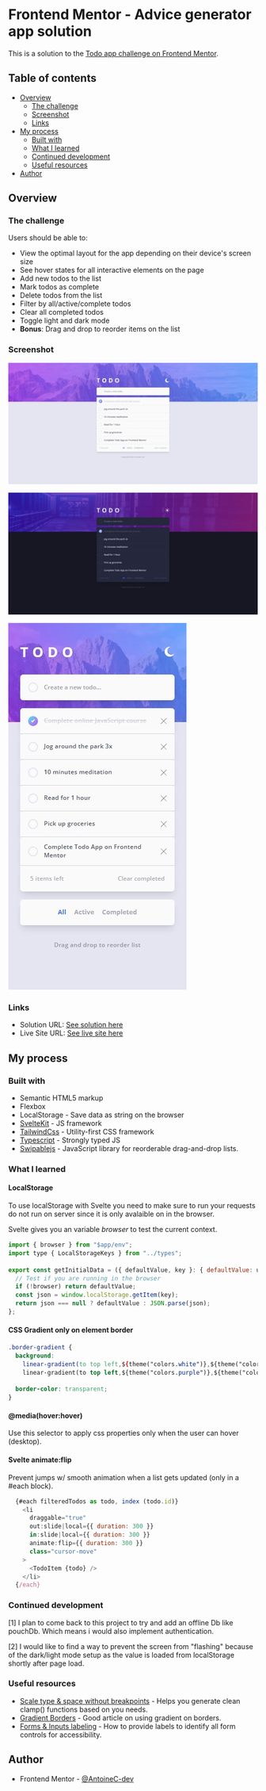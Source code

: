 # Frontend Mentor - Advice generator app solution

This is a solution to the [Todo app challenge on Frontend Mentor](https://www.frontendmentor.io/challenges/todo-app-Su1_KokOW).

## Table of contents

- [Overview](#overview)
  - [The challenge](#the-challenge)
  - [Screenshot](#screenshot)
  - [Links](#links)
- [My process](#my-process)
  - [Built with](#built-with)
  - [What I learned](#what-i-learned)
  - [Continued development](#continued-development)
  - [Useful resources](#useful-resources)
- [Author](#author)

## Overview

### The challenge

Users should be able to:

- View the optimal layout for the app depending on their device's screen size
- See hover states for all interactive elements on the page
- Add new todos to the list
- Mark todos as complete
- Delete todos from the list
- Filter by all/active/complete todos
- Clear all completed todos
- Toggle light and dark mode
- **Bonus**: Drag and drop to reorder items on the list

### Screenshot

![Todo App | Desktop version](./fullpage-desktop.jpeg)

![Todo App | Desktop dark version](./fullpage-desktop-darkmode.jpeg)

![Todo App | Mobile version](./fullpage-mobile.jpeg)

### Links

- Solution URL: [See solution here](https://www.frontendmentor.io/solutions/simpleui-and-api-to-get-good-advices-built-w-sveltekit-and-tailwindcss-MxUPxBFoIR)
- Live Site URL: [See live site here](https://todo-app-svelte-teal.vercel.app/)

## My process

### Built with

- Semantic HTML5 markup
- Flexbox
- LocalStorage - Save data as string on the browser
- [SvelteKit](https://kit.svelte.dev/) - JS framework
- [TailwindCss](https://tailwindcss.com/) - Utility-first CSS framework
- [Typescript](https://www.typescriptlang.org/) - Strongly typed JS
- [Swipablejs](https://github.com/SortableJS/Sortable) - JavaScript library for reorderable drag-and-drop lists.

### What I learned

#### LocalStorage

To use localStorage with Svelte you need to make sure to run your requests do not run on server since it is only avalaible on in the browser.

Svelte gives you an variable _browser_ to test the current context.

```js
import { browser } from "$app/env";
import type { LocalStorageKeys } from "../types";

export const getInitialData = ({ defaultValue, key }: { defaultValue: unknown, key: LocalStorageKeys }) => {
  // Test if you are running in the browser
  if (!browser) return defaultValue;
  const json = window.localStorage.getItem(key);
  return json === null ? defaultValue : JSON.parse(json);
};
```

#### CSS Gradient only on element border

<!-- prettier-ignore-start -->
```css
.border-gradient {
  background:
    linear-gradient(to top left,${theme("colors.white")},${theme("colors.white")}) padding-box
    linear-gradient(to top left,${theme("colors.purple")},${theme("colors.cyan")}) border-box;
    
  border-color: transparent;
}
```
<!-- prettier-ignore-end -->

#### @media(hover:hover)

Use this selector to apply css properties only when the user can hover (desktop).

#### Svelte animate:flip

Prevent jumps w/ smooth animation when a list gets updated (only in a #each block).

```js
  {#each filteredTodos as todo, index (todo.id)}
    <li
      draggable="true"
      out:slide|local={{ duration: 300 }}
      in:slide|local={{ duration: 300 }}
      animate:flip={{ duration: 300 }}
      class="cursor-move"
    >
      <TodoItem {todo} />
    </li>
  {/each}

```

### Continued development

[1] I plan to come back to this project to try and add an offline Db like pouchDb. Which means i would also implement authentication.

[2] I would like to find a way to prevent the screen from "flashing" because of the dark/light mode setup as the value is loaded from localStorage shortly after page load.

### Useful resources

- [Scale type & space without breakpoints](https://utopia.fyi/) - Helps you generate clean clamp() functions based on you needs.
- [Gradient Borders](https://codyhouse.co/nuggets/css-gradient-borders) - Good article on using gradient on borders.
- [Forms & Inputs labeling](https://www.w3.org/WAI/tutorials/forms/labels/) - How to provide labels to identify all form controls for accessibility.

## Author

- Frontend Mentor - [@AntoineC-dev](https://www.frontendmentor.io/profile/AntoineC-dev)

